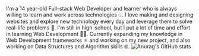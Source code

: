 I'm a 14 year-old Full-stack Web Developer and learner who is always willing to learn and work across technologies 💡. I love making and designing websites and explore new technology every day and leverage them to solve real-life problems 🌟. I'm still in high-school, but I put a lot of time and effort in learning Web Development 👨‍🎓. Currently expanding my knowledge in Web Development frameworks ⚛ and working on my new project, and also working on Data Structures and Algorithm skills 🤓.
![Anurag's GitHub stats](https://github-readme-stats.vercel.app/api?username=anuraghazra&theme=dark&show_icons=true)

